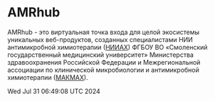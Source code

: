 # AMRhub

AMRhub - это виртуальная точка входа для целой экосистемы уникальных веб-продуктов, созданных специалистами НИИ антимикробной химиотерапии ([НИИАХ](http://www.antibiotic.ru/iac.php)) ФГБОУ ВО «Смоленский государственный медицинский университет» Министерства здравоохранения Российской Федерации и Межрегиональной ассоциации по клинической микробиологии и антимикробной химиотерапии ([МАКМАХ](http://www.iacmac.ru/iacmac/)).

Wed Jul 31 06:49:08 UTC 2024
